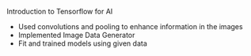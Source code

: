 Introduction to Tensorflow for AI
- Used convolutions and pooling to enhance information in the images
- Implemented Image Data Generator
- Fit and trained models using given data
